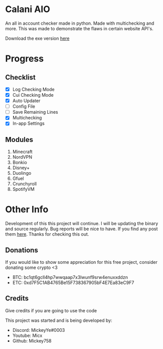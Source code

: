 # Calani AIO
An all in account checker made in python. Made with multichecking and more. This was made to demonstrate the flaws in certain website API's.

Download the exe version [here](https://github.com/Mickey758/Calani-AIO/releases)

# Progress

## Checklist
- [x] Log Checking Mode
- [x] Cui Checking Mode
- [x] Auto Updater
- [ ] Config File
- [ ] Save Remaining Lines
- [x] Multichecking
- [x] In-app Settings

## Modules
1. Minecraft
2. NordVPN
3. Bonkio
4. Disney+
5. Duolingo
6. Gfuel
7. Crunchyroll
8. SpotifyVM

# Other Info
Development of this this project will continue. I will be updating the binary and source regularly. Bug reports will be nice to have. If you find any post them [here](https://github.com/Mickey758/Calani-AIO/issues/new). Thanks for checking this out.

## Donations
If you would like to show some appreciation for this free project, consider donating some crypto <3

- BTC: bc1qt6gcll4hp7wwqaap7x3lwunf9srw4enuxxddzn
- ETC: 0xd7F5C1AB4765Be15F738367905bF4E7Ea83eC9F7

## Credits
Give credits if you are going to use the code

This project was started and is being developed by:
- Discord: MickeyYe#0003
- Youtube: Micx
- Github: Mickey758